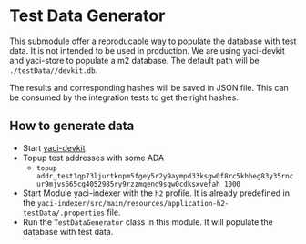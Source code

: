 # Test Data Generator

This submodule offer a reproducable way to populate the database with test data. It is not intended to be used in production.
We are using yaci-devkit and yaci-store to populate a m2 database. The default path will be ``./testData//devkit.db``.

The results and corresponding hashes will be saved in JSON file. This can be consumed by the integration tests to get the right hashes.

## How to generate data
- Start [yaci-devkit](https://github.com/bloxbean/yaci-devkit) 
- Topup test addresses with some ADA 
  - ```topup addr_test1qp73ljurtknpm5fgey5r2y9aympd33ksgw0f8rc5khheg83y35rncur9mjvs665cg4052985ry9rzzmqend9sqw0cdksxvefah 1000```
- Start Module yaci-indexer with the ``h2`` profile. It is already predefined in the ``yaci-indexer/src/main/resources/application-h2-testData/.properties`` file.
- Run the ``TestDataGenerator`` class in this module. It will populate the database with test data.
